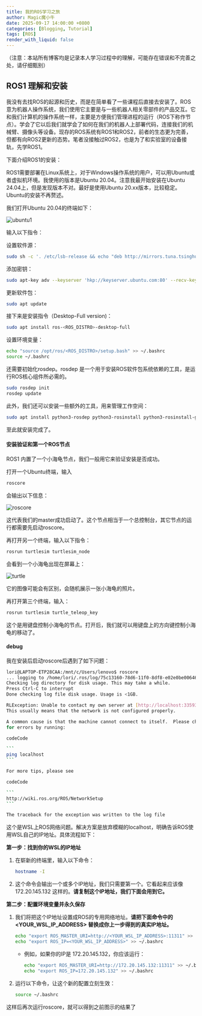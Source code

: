 ```yaml
---
title: 我的ROS学习之旅
author: Magic魔小牛
date: 2025-09-17 14:00:00 +0800
categories: [Blogging, Tutorial]
tags: [ROS]
render_with_liquid: false
---
```


（注意：本站所有博客均是记录本人学习过程中的理解，可能存在错误和不完善之处，请仔细甄别）

## ROS1 理解和安装

我没有去找ROS的起源和历史，而是在简单看了一些课程后直接去安装了。ROS意为机器人操作系统，我们使用它主要是与一些机器人相关零部件的产品交互。它和我们计算机的操作系统一样，主要是方便我们管理进程的运行（ROS下称作节点）。学会了它以后我们就学会了如何在我们的机器人上部署代码，连接我们的机械臂、摄像头等设备。现存的ROS系统有ROS1和ROS2，前者的生态更为完善，但都有向ROS2更新的态势。笔者没接触过ROS2，也是为了和实验室的设备接轨，先学ROS1。

下面介绍ROS1的安装：

ROS1需要部署在Linux系统上，对于Windows操作系统的用户，可以用Ubuntu或者虚拟机环境。我使用的版本是Ubuntu 20.04。注意我最开始安装在Ubuntu 24.04上，但是发现版本不对。最好是使用Ubuntu 20.xx版本，比较稳定。Ubuntu的安装不再赘述。

我们打开Ubuntu 20.04的终端如下：

![ubuntu1](\img\ubuntu1.png)

输入以下指令：

设置软件源：

```bash
sudo sh -c '. /etc/lsb-release && echo "deb http://mirrors.tuna.tsinghua.edu.cn/ros/ubuntu/ `lsb_release -cs` main" > /etc/apt/sources.list.d/ros-latest.list'
```

添加密钥：

```bash
sudo apt-key adv --keyserver 'hkp://keyserver.ubuntu.com:80' --recv-key C1CF6E31E6BADE8868B172B4F42ED6FBAB17C654
```

更新软件包：

```bash
sudo apt update
```

接下来是安装指令（Desktop-Full version)：

```bash
sudo apt install ros-<ROS_DISTRO>-desktop-full
```

设置环境变量：

```bash
echo "source /opt/ros/<ROS_DISTRO>/setup.bash" >> ~/.bashrc
source ~/.bashrc
```

还需要初始化rosdep。rosdep 是一个用于安装ROS软件包系统依赖的工具，是运行ROS核心组件所必需的。

```bash
sudo rosdep init
rosdep update
```

此外，我们还可以安装一些额外的工具，用来管理工作空间：

```bash
sudo apt install python3-rosdep python3-rosinstall python3-rosinstall-generator python3-wstool build-essential
```

至此就安装完成了。

#### 安装验证和第一个ROS节点

ROS1 内置了一个小海龟节点，我们一般用它来验证安装是否成功。

打开一个Ubuntu终端，输入

```bash
roscore
```

会输出以下信息：

![roscore](\img\roscore.png)

这代表我们的master成功启动了。这个节点相当于一个总控制台，其它节点的运行都需要先启动roscore。

再打开另一个终端，输入以下指令：

```bash
rosrun turtlesim turtlesim_node
```

会看到一个小海龟出现在屏幕上：

![turtle](\img\turtle.png)

它的图像可能会有区别，会随机展示一张小海龟的照片。

再打开第三个终端，输入：

```bash
rosrun turtlesim turtle_teleop_key
```

这个是用键盘控制小海龟的节点。打开后，我们就可以用键盘上的方向键控制小海龟的移动了。

#### debug

我在安装后启动roscore后遇到了如下问题：

~~~bash
lori@LAPTOP-ETP28CAA:/mnt/c/Users/lenovo$ roscore
... logging to /home/lori/.ros/log/75c13160-78d6-11f0-8df8-e02e0be00646/roslaunch-LAPTOP-ETP28CAA-43.log
Checking log directory for disk usage. This may take a while.
Press Ctrl-C to interrupt
Done checking log file disk usage. Usage is <1GB.

RLException: Unable to contact my own server at [http://localhost:33593/].
This usually means that the network is not configured properly.

A common cause is that the machine cannot connect to itself.  Please check
for errors by running:

codeCode

```
ping localhost
```

For more tips, please see

codeCode

```
http://wiki.ros.org/ROS/NetworkSetup
```

The traceback for the exception was written to the log file
~~~

这个是WSL上ROS网络问题。解决方案是放弃模糊的localhost，明确告诉ROS使用WSL自己的IP地址。具体流程如下：

**第一步：找到你的WSL的IP地址**

1. 在崭新的终端里，输入以下命令：

   ```bash
   hostname -I
   ```

2. 这个命令会输出一个或多个IP地址，我们只需要第一个。它看起来应该像 172.20.145.132 这样的。**请复制这个IP地址，我们下面会用到它。**

**第二步：配置环境变量并永久保存**

1. 我们将把这个IP地址设置成ROS的专用网络地址。**请把下面命令中的 <YOUR_WSL_IP_ADDRESS> 替换成你上一步得到的真实IP地址。**

   ```bash
   echo "export ROS_MASTER_URI=http://<YOUR_WSL_IP_ADDRESS>:11311" >> ~/.bashrc
   echo "export ROS_IP=<YOUR_WSL_IP_ADDRESS>" >> ~/.bashrc
   ```

   - 例如，如果你的IP是 172.20.145.132，你应该运行：

     ```bash
     echo "export ROS_MASTER_URI=http://172.20.145.132:11311" >> ~/.bashrc
     echo "export ROS_IP=172.20.145.132" >> ~/.bashrc
     ```

2. 运行以下命令，让这个新的配置立刻生效：

   ```bash
   source ~/.bashrc
   ```

这样后再次运行roscore，就可以得到之前图示的结果了
